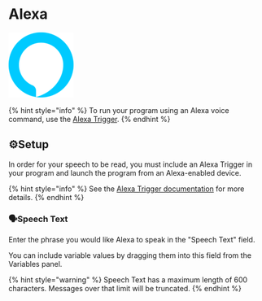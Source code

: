# Alexa

![Have Alexa speak a phrase.](../../.gitbook/assets/alexa_128x128.png)

{% hint style="info" %}
To run your program using an Alexa voice command, use the [Alexa Trigger](../triggers/alexa-trigger.md).
{% endhint %}

## ⚙Setup

In order for your speech to be read, you must include an Alexa Trigger in your program and launch the program from an Alexa-enabled device.

{% hint style="info" %}
See the [Alexa Trigger documentation](../triggers/alexa-trigger.md) for more details.
{% endhint %}

### 🗣Speech Text

Enter the phrase you would like Alexa to speak in the "Speech Text" field.

You can include variable values by dragging them into this field from the Variables panel.

{% hint style="warning" %}
Speech Text has a maximum length of 600 characters. Messages over that limit will be truncated.
{% endhint %}

